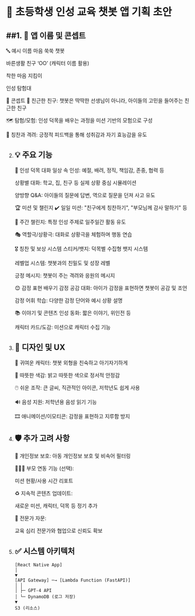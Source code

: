 🌱 초등학생 인성 교육 챗봇 앱 기획 초안
=======================================

##1. 🧸 앱 이름 및 콘셉트
   --------------------
   🔤 예시 이름
   마음 쑥쑥 챗봇

   바른생활 친구 ‘OO’ (캐릭터 이름 활용)

   착한 마음 지킴이

   인성 탐험대

   🎯 콘셉트
   👦 친근한 친구: 챗봇은 딱딱한 선생님이 아니라, 아이들의 고민을 들어주는 친근한 친구
   
   🗺️ 탐험/모험: 인성 덕목을 배우는 과정을 미션 기반의 모험으로 구성
   
   🌟 칭찬과 격려: 긍정적 피드백을 통해 성취감과 자기 효능감을 유도


2. 💡 주요 기능
   -------------
   💬 인성 덕목 대화
   일상 속 인성: 예절, 배려, 정직, 책임감, 존중, 협력 등

   상황별 대화: 학교, 집, 친구 등 실제 상황 중심 시뮬레이션
   
   양방향 Q&A: 아이들의 질문에 답변, 역으로 질문을 던져 사고 유도
   
   🏆 미션 및 챌린지
   ✔️ 일일 미션: "친구에게 칭찬하기", "부모님께 감사 말하기" 등
   
   📅 주간 챌린지: 특정 인성 주제로 일주일간 활동 유도
   
   🎭 역할극/상황극: 대화로 상황극을 체험하며 행동 연습
   
   🎖 칭찬 및 보상 시스템
   스티커/뱃지: 덕목별 수집형 뱃지 시스템
   
   레벨업 시스템: 챗봇과의 친밀도 및 성장 레벨
   
   긍정 메시지: 챗봇이 주는 격려와 응원의 메시지
   
   😊 감정 표현 배우기
   감정 공감 대화: 아이가 감정을 표현하면 챗봇이 공감 및 조언
   
   감정 어휘 학습: 다양한 감정 단어와 예시 상황 설명
   
   📚 이야기 및 콘텐츠
   인성 동화: 짧은 이야기, 위인전 등
   
   캐릭터 카드/도감: 미션으로 캐릭터 수집 기능


3. 🎨 디자인 및 UX
   ---------------
   👧 귀여운 캐릭터: 챗봇 외형을 친숙하고 아기자기하게

   🌈 따뜻한 색감: 밝고 따뜻한 색으로 정서적 안정감
   
   🖱️ 쉬운 조작: 큰 글씨, 직관적인 아이콘, 저학년도 쉽게 사용
   
   🔊 음성 지원: 저학년용 음성 읽기 기능
   
   🎞️ 애니메이션/이모티콘: 감정을 표현하고 지루함 방지


4. 🛡️ 추가 고려 사항
   -----------------
   🔐 개인정보 보호: 아동 개인정보 보호 및 비속어 필터링

   👨‍👩‍👧 부모 연동 기능 (선택):
   
   미션 현황/사용 시간 리포트
   
   ♻️ 지속적 콘텐츠 업데이트:
   
   새로운 미션, 캐릭터, 덕목 등 정기 추가
   
   📘 전문가 자문:
   
   교육 심리 전문가와 협업으로 신뢰도 확보


5. ✅ 시스템 아키텍처
   ------------------
   ```
   [React Native App]
   │
   ▼
   [API Gateway] ─→ [Lambda Function (FastAPI)]
   │ │
   │ ├─ GPT-4 API
   │ └─ DynamoDB (로그 저장)
   ▼
   S3 (리소스)
   ```
